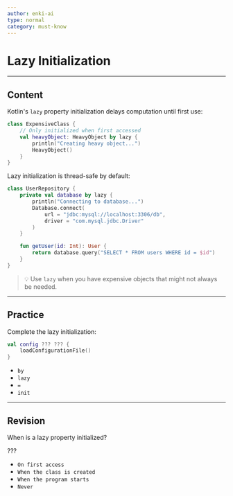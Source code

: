 ```yaml
---
author: enki-ai
type: normal
category: must-know
---
```


# Lazy Initialization

---
## Content

Kotlin's `lazy` property initialization delays computation until first use:

```kotlin
class ExpensiveClass {
    // Only initialized when first accessed
    val heavyObject: HeavyObject by lazy {
        println("Creating heavy object...")
        HeavyObject()
    }
}
```

Lazy initialization is thread-safe by default:

```kotlin
class UserRepository {
    private val database by lazy {
        println("Connecting to database...")
        Database.connect(
            url = "jdbc:mysql://localhost:3306/db",
            driver = "com.mysql.jdbc.Driver"
        )
    }

    fun getUser(id: Int): User {
        return database.query("SELECT * FROM users WHERE id = $id")
    }
}
```

> 💡 Use `lazy` when you have expensive objects that might not always be needed.

---

## Practice

Complete the lazy initialization:

```kotlin
val config ??? ??? {
    loadConfigurationFile()
}
```

- `by`
- `lazy`
- `=`
- `init`

---

## Revision

When is a lazy property initialized?

???

- `On first access`
- `When the class is created`
- `When the program starts`
- `Never`
